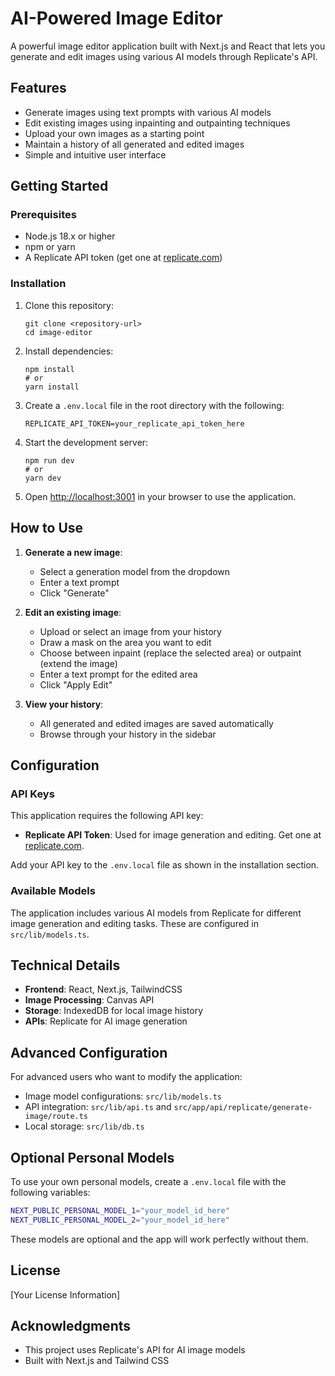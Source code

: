 # AI-Powered Image Editor

A powerful image editor application built with Next.js and React that lets you generate and edit images using various AI models through Replicate's API.

## Features

- Generate images using text prompts with various AI models
- Edit existing images using inpainting and outpainting techniques
- Upload your own images as a starting point
- Maintain a history of all generated and edited images
- Simple and intuitive user interface

## Getting Started

### Prerequisites

- Node.js 18.x or higher
- npm or yarn
- A Replicate API token (get one at [replicate.com](https://replicate.com))

### Installation

1. Clone this repository:

   ```
   git clone <repository-url>
   cd image-editor
   ```

2. Install dependencies:

   ```
   npm install
   # or
   yarn install
   ```

3. Create a `.env.local` file in the root directory with the following:

   ```
   REPLICATE_API_TOKEN=your_replicate_api_token_here
   ```

4. Start the development server:

   ```
   npm run dev
   # or
   yarn dev
   ```

5. Open [http://localhost:3001](http://localhost:3001) in your browser to use the application.

## How to Use

1. **Generate a new image**:

   - Select a generation model from the dropdown
   - Enter a text prompt
   - Click "Generate"

2. **Edit an existing image**:

   - Upload or select an image from your history
   - Draw a mask on the area you want to edit
   - Choose between inpaint (replace the selected area) or outpaint (extend the image)
   - Enter a text prompt for the edited area
   - Click "Apply Edit"

3. **View your history**:
   - All generated and edited images are saved automatically
   - Browse through your history in the sidebar

## Configuration

### API Keys

This application requires the following API key:

- **Replicate API Token**: Used for image generation and editing. Get one at [replicate.com](https://replicate.com).

Add your API key to the `.env.local` file as shown in the installation section.

### Available Models

The application includes various AI models from Replicate for different image generation and editing tasks. These are configured in `src/lib/models.ts`.

## Technical Details

- **Frontend**: React, Next.js, TailwindCSS
- **Image Processing**: Canvas API
- **Storage**: IndexedDB for local image history
- **APIs**: Replicate for AI image generation

## Advanced Configuration

For advanced users who want to modify the application:

- Image model configurations: `src/lib/models.ts`
- API integration: `src/lib/api.ts` and `src/app/api/replicate/generate-image/route.ts`
- Local storage: `src/lib/db.ts`

## Optional Personal Models

To use your own personal models, create a `.env.local` file with the following variables:

```bash
NEXT_PUBLIC_PERSONAL_MODEL_1="your_model_id_here"
NEXT_PUBLIC_PERSONAL_MODEL_2="your_model_id_here"
```

These models are optional and the app will work perfectly without them.

## License

[Your License Information]

## Acknowledgments

- This project uses Replicate's API for AI image models
- Built with Next.js and Tailwind CSS

```

```
